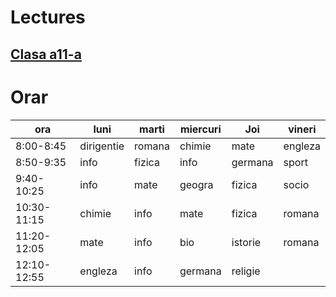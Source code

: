 # Lectures



## [Clasa a11-a](/school/11.html)

# Orar

|ora|luni|marti|miercuri|Joi|vineri|
|-|-|-|-|-|-|
|8:00-8:45|dirigentie|romana|chimie|mate|engleza|
|8:50-9:35|info|fizica|info|germana|sport|
|9:40-10:25|info|mate|geogra|fizica|socio|
|10:30-11:15|chimie|info|mate|fizica|romana|
|11:20-12:05|mate|info|bio|istorie|romana|
|12:10-12:55|engleza|info|germana|religie||